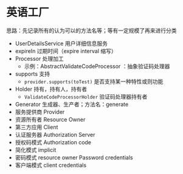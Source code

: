 # 英语工厂
思路：先记录所有的认为可以的方法名等；等有一定规模了再来进行分类

* UserDetailsService 用户详细信息服务
* expireIn 过期时间（expire interval 缩写）
* Processor 处理加工
  - 示例：AbstractValidateCodeProcessor ：抽象验证码处理器
* supports 支持
  - `provider.supports(toTest)` 是否支持某一种特性或则功能
* Holder 持有，持有人，持有者
  - `ValidateCodeProcessorHolder` 验证码处理器持有者
* Generator 生成器、生产者；方法名：generate
* 服务提供商 Provider
* 资源所有者 Resource Owner
* 第三方应用 Client
* 认证服务器 Authorization Server
* 授权码模式 Authorization code
* 简化模式 implicit
* 密码模式 resource owner Password credentials
* 客户端模式 client credentials
